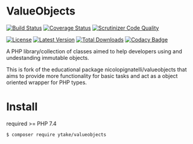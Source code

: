 ValueObjects
============

[![Build Status](http://img.shields.io/travis/ytake/valueobjects/master.svg?style=flat-square)](https://travis-ci.org/ytake/valueobjects)
[![Coverage Status](http://img.shields.io/coveralls/ytake/valueobjects/master.svg?style=flat-square)](https://coveralls.io/r/ytake/valueobjects?branch=master)
[![Scrutinizer Code Quality](http://img.shields.io/scrutinizer/g/ytake/valueobjects.svg?style=flat-square)](https://scrutinizer-ci.com/g/ytake/valueobjects/?branch=master)

[![License](http://img.shields.io/packagist/l/ytake/valueobjects.svg?style=flat-square)](https://packagist.org/packages/ytake/valueobjects)
[![Latest Version](http://img.shields.io/packagist/v/ytake/valueobjects.svg?style=flat-square)](https://packagist.org/packages/ytake/valueobjects)
[![Total Downloads](http://img.shields.io/packagist/dt/ytake/valueobjects.svg?style=flat-square)](https://packagist.org/packages/ytake/valueobjects)
[![Codacy Badge](https://img.shields.io/codacy/grade/3a3d7d2e4cfb497b911316b61cc2aa95.svg?style=flat-square)](https://www.codacy.com/app/yuuki-takezawaOrganization/valueobjects?utm_source=github.com&amp;utm_medium=referral&amp;utm_content=ytake/valueobjects&amp;utm_campaign=Badge_Grade)

A PHP library/collection of classes aimed to help developers using and undestanding immutable objects.

This is fork of the educational package nicolopignatelli/valueobjects that aims to provide more functionality for basic tasks and act as a object oriented wrapper for PHP types.

# Install

required >= PHP 7.4

```bash
$ composer require ytake/valueobjects
```
